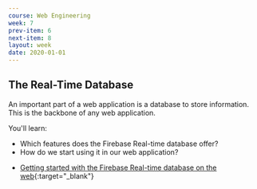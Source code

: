 ```yaml
---
course: Web Engineering
week: 7
prev-item: 6
next-item: 8
layout: week
date: 2020-01-01
---
```

<!-- content -->
## The Real-Time Database

An important part of a web application is a database to store information. This is the backbone of any web application. 

You'll learn:

- Which features does the Firebase Real-time database offer?
- How do we start using it in our web application?

<!-- end-content -->
<!-- reading -->

- [Getting started with the Firebase Real-time database on the web](https://firebase.google.com/docs/database/web/start){:target="_blank"}

<!-- end-reading -->